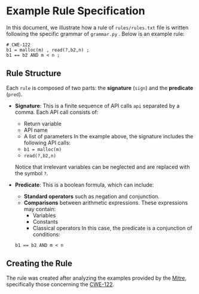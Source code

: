 # Example Rule Specification
In this document, we illustrate how a rule of `rules/rules.txt` file is written following the specific grammar of `grammar.py` . Below is an example rule:
```text
# CWE-122
b1 = malloc(m) , read(?,b2,n) ;
b1 == b2 AND m < n ;
```
## Rule Structure
Each `rule` is composed of two parts: the **signature** (`sign`) and the **predicate** (`pred`).
- **Signature**: This is a finite sequence of API calls `api` separated by a comma. Each API call consists of:
  - Return variable
  - API name
  - A list of parameters
  In the example above, the signature includes the following API calls:
  - `b1 = malloc(m)`
  - `read(?,b2,n)`
  
  Notice that irrelevant variables can be neglected and are replaced with the symbol `?`.
- **Predicate**: This is a boolean formula, which can include:
  - **Standard operators** such as negation and conjunction.
  - **Comparisons** between arithmetic expressions. These expressions may contain:
    - Variables
    - Constants
    - Classical operators
  In this case, the predicate is a conjunction of conditions:
  ```text
  b1 == b2 AND m < n 
  ```
## Creating the Rule
The rule was created after analyzing the examples provided by the [Mitre](https://cwe.mitre.org/), specifically those concerning the [CWE-122](https://cwe.mitre.org/data/definitions/122.html).